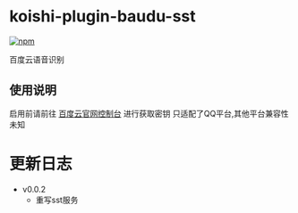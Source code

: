 # koishi-plugin-baudu-sst

[![npm](https://img.shields.io/npm/v/koishi-plugin-baidu-sst?style=flat-square)](https://www.npmjs.com/package/koishi-plugin-baidu-sst)

百度云语音识别


## 使用说明
启用前请前往 [百度云官网控制台](https://console.bce.baidu.com/ai/#/ai/speech/app/list) 进行获取密钥
只适配了QQ平台,其他平台兼容性未知


# 更新日志
- v0.0.2
    - 重写sst服务
